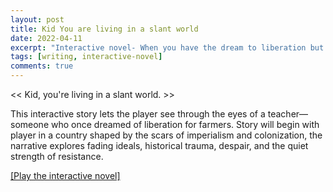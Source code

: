 ```yaml
---
layout: post
title: Kid You are living in a slant world
date: 2022-04-11
excerpt: "Interactive novel- When you have the dream to liberation but you have to face with the reality "
tags: [writing, interactive-novel]
comments: true
---
```



<< Kid, you're living in a slant world. >>


This interactive story lets the player see through the eyes of a teacher— 
someone who once dreamed of liberation for farmers. 
Story will begin with player in a country shaped by the scars of imperialism and colonization, 
the narrative explores fading ideals, historical trauma, despair, and the quiet strength of resistance.


<a href="https://caragim.github.io/Twine-interactive-novel/" target="_blank">[Play the interactive novel]</a>











